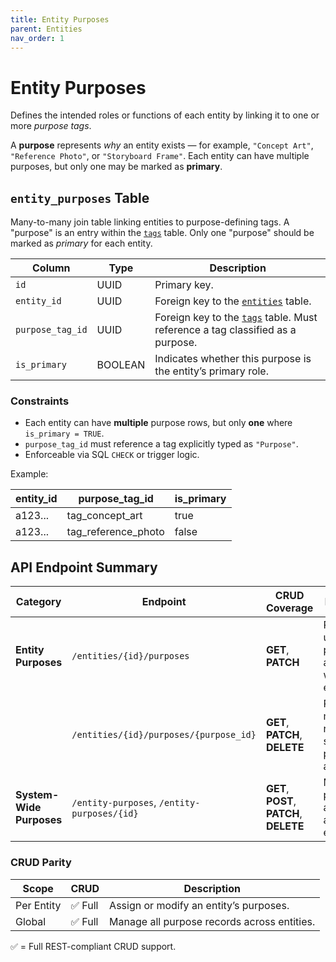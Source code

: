 ```yaml
---
title: Entity Purposes
parent: Entities
nav_order: 1
---
```

# Entity Purposes

Defines the intended roles or functions of each entity by linking it to one or more *purpose tags*.

A **purpose** represents *why* an entity exists — for example, `"Concept Art"`, `"Reference Photo"`, or `"Storyboard Frame"`. Each entity can have multiple purposes, but only one may be marked as **primary**.

## `entity_purposes` Table

Many-to-many join table linking entities to purpose-defining tags. A "purpose" is an entry within the [`tags`](./tags.md) table. Only one "purpose" should be marked as *primary* for each entity.

| Column | Type | Description |
|--------|------|--------------|
| `id` | UUID | Primary key. |
| `entity_id` | UUID | Foreign key to the [`entities`](../index.md#entities-table) table. |
| `purpose_tag_id` | UUID | Foreign key to the [`tags`](../../tags/index.md#tags-table) table. Must reference a tag classified as a purpose. |
| `is_primary` | BOOLEAN | Indicates whether this purpose is the entity’s primary role. |

### Constraints

- Each entity can have **multiple** purpose rows, but only **one** where `is_primary = TRUE`.  
- `purpose_tag_id` must reference a tag explicitly typed as `"Purpose"`.  
- Enforceable via SQL `CHECK` or trigger logic.

Example:

| entity_id | purpose_tag_id | is_primary |
|------------|----------------|-------------|
| a123... | tag_concept_art | true |
| a123... | tag_reference_photo | false |

## API Endpoint Summary

| Category | Endpoint | CRUD Coverage | Description |
|-----------|-----------|----------------|--------------|
| **Entity Purposes** | `/entities/{id}/purposes` | **GET**, **PATCH** | Retrieve or update all purposes associated with an entity. |
| | `/entities/{id}/purposes/{purpose_id}` | **GET**, **PATCH**, **DELETE** | Retrieve, modify, or remove a specific purpose assignment. |
| **System-Wide Purposes** | `/entity-purposes`, `/entity-purposes/{id}` | **GET**, **POST**, **PATCH**, **DELETE** | Manage purpose assignments across all entities. |

### CRUD Parity

| Scope | CRUD | Description |
|--------|------|--------------|
| Per Entity | ✅ Full | Assign or modify an entity’s purposes. |
| Global | ✅ Full | Manage all purpose records across entities. |

✅ = Full REST-compliant CRUD support.
